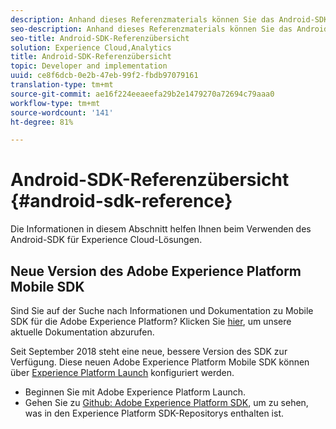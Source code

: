 ```yaml
---
description: Anhand dieses Referenzmaterials können Sie das Android-SDK für Experience Cloud-Lösungen verwenden.
seo-description: Anhand dieses Referenzmaterials können Sie das Android-SDK für Experience Cloud-Lösungen verwenden.
seo-title: Android-SDK-Referenzübersicht
solution: Experience Cloud,Analytics
title: Android-SDK-Referenzübersicht
topic: Developer and implementation
uuid: ce8f6dcb-0e2b-47eb-99f2-fbdb97079161
translation-type: tm+mt
source-git-commit: ae16f224eeaeefa29b2e1479270a72694c79aaa0
workflow-type: tm+mt
source-wordcount: '141'
ht-degree: 81%

---
```



# Android-SDK-Referenzübersicht {#android-sdk-reference}

Die Informationen in diesem Abschnitt helfen Ihnen beim Verwenden des Android-SDK für Experience Cloud-Lösungen.

## Neue Version des Adobe Experience Platform Mobile SDK

Sind Sie auf der Suche nach Informationen und Dokumentation zu Mobile SDK für die Adobe Experience Platform? Klicken Sie [hier](https://aep-sdks.gitbook.io/docs/), um unsere aktuelle Dokumentation abzurufen.

Seit September 2018 steht eine neue, bessere Version des SDK zur Verfügung. Diese neuen Adobe Experience Platform Mobile SDK können über [Experience Platform Launch](https://www.adobe.com/de/experience-platform/launch.html) konfiguriert werden.

* Beginnen Sie mit Adobe Experience Platform Launch.
* Gehen Sie zu [Github: Adobe Experience Platform SDK](https://github.com/Adobe-Marketing-Cloud/acp-sdks), um zu sehen, was in den Experience Platform SDK-Repositorys enthalten ist.
